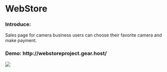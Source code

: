 # WebStore

<h3>Introduce:</h3>
Sales page for camera business users can choose their favorite camera and make payment.
<h3>Demo: http://webstoreproject.gear.host/</h3>

<img src="https://github.com/NgTheLuan/WebStore/tree/main/Img/WS.png"/>

